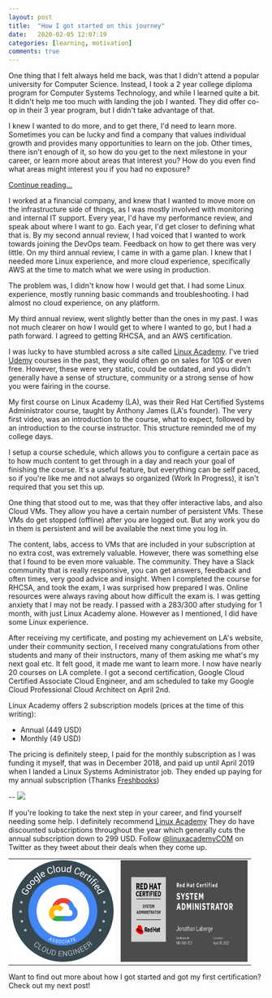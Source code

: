 ```yaml
---
layout: post
title:  "How I got started on this journey"
date:   2020-02-05 12:07:19
categories: [learning, motivation]
comments: true
---
```


One thing that I felt always held me back, was that I didn't attend a popular university for Computer Science. Instead, I took a 2 year college diploma program for Computer Systems Technology, and while I learned quite a bit. It didn't help me too much with landing the job I wanted. They did offer co-op in their 3 year program, but I didn't take advantage of that.

I knew I wanted to do more, and to get there, I'd need to learn more. Sometimes you can be lucky and find a company that values individual growth and provides many opportunities to learn on the job. Other times, there isn't enough of it, so how do you get to the next milestone in your career, or learn more about areas that interest you? How do you even find what areas might interest you if you had no exposure?

<a href="https://jrlaberge.github.io/articles/2020-03/how-i-started-training.md">Continue reading...</a> 

<!--more-->

I worked at a financial company, and knew that I wanted to move more on the infrastructure side of things, as I was mostly involved with monitoring and internal IT support. Every year, I'd have my performance review, and speak about where I want to go. Each year, I'd get closer to defining what that is. By my second annual review, I had voiced that I wanted to work towards joining the DevOps team. Feedback on how to get there was very little. On my third annual review, I came in with a
game plan. I knew that I needed more Linux experience, and more cloud experience, specifically AWS at the time to match what we were using in production.

The problem was, I didn't know how I would get that. I had some Linux experience, mostly running basic commands and troubleshooting. I had almost no cloud experience, on any platform.

My third annual review, went slightly better than the ones in my past. I was not much clearer on how I would get to where I wanted to go, but I had a path forward. I agreed to getting RHCSA, and an AWS certification.

I was lucky to have stumbled across a site called <a href="https://linuxacademy.com">Linux Academy</a>. I've tried <a href="https://udemy.com">Udemy</a> courses in the past, they would often go on sales for 10$ or even free. However, these were very static, could be outdated, and you didn't generally have a sense of structure, community or a strong sense of how you were fairing in the course.

My first course on Linux Academy (LA), was their Red Hat Certified Systems Administrator course, taught by Anthony James (LA's founder). The very first video, was an introduction to the course, what to expect, followed by an introduction to the course instructor. This structure reminded me of my college days. 

I setup a course schedule, which allows you to configure a certain pace as to how much content to get through in a day and reach your goal of finishing the course. It's a useful feature, but everything can be self paced, so if you're like me and not always so organized (Work In Progress), it isn't required that you set this up.

One thing that stood out to me, was that they offer interactive labs, and also Cloud VMs. They allow you have a certain number of persistent VMs. These VMs do get stopped (offline) after you are logged out. But any work you do in them is persistent and will be available the next time you log in.

The content, labs, access to VMs that are included in your subscription at no extra cost, was extremely valuable. However, there was something else that I found to be even more valuable. The community. They have a Slack community that is really responsive, you can get answers, feedback and often times, very good advice and insight. When I completed the course for RHCSA, and took the exam, I was surprised how prepared I was. Online resources were always raving about how difficult the
exam is. I was getting anxiety that I may not be ready. I passed with a 283/300 after studying for 1 month, with just Linux Academy alone. However as I mentioned, I did have some Linux experience. 

After receiving my certificate, and posting my achievement on LA's website, under their community section, I received many congratulations from other students and many of their instructors, many of them asking me what's my next goal etc. It felt good, it made me want to learn more. I now have nearly 20 courses on LA complete. I got a second certification, Google Cloud Certified Associate Cloud Engineer, and am scheduled to take my Google Cloud Professional Cloud Architect on April 2nd.

Linux Academy offers 2 subscription models (prices at the time of this writing):
* Annual (449 USD)
* Monthly (49 USD)

The pricing is definitely steep, I paid for the monthly subscription as I was funding it myself, that was in December 2018, and paid up until April 2019 when I landed a Linux Systems Administrator job. They ended up paying for my annual subscription (Thanks <a href="https://freshbooks.com">Freshbooks</a>)

--
<img src="https://avatars1.githubusercontent.com/u/17256228?s=200&v=4" />

If you're looking to take the next step in your career, and find yourself needing some help. I definitely recommend <a href="https://linuxacademy.com">Linux Academy</a> They do have discounted subscriptions throughout the year which generally cuts the annual subscription down to 299 USD. Follow <a href="https://twitter.com/linuxacademyCOM">@linuxacademyCOM</a> on Twitter as they tweet about their deals when they come up.


<table border="0">
<tr>
<td>
<img src="https://github.com/jrlaberge/edu/blob/master/certifications/google-cloud/associate-cloud-engineer/badge.png?raw=true" width="200" height="200" />
</td>
<td>
<img src="https://github.com/jrlaberge/edu/blob/master/certifications/red-hat/rhcsa7/rhcsa-badge.png?raw=true" width="250" height="200" />
</td>
</tr>
</table>

Want to find out more about how I got started and got my first certification? Check out my next post!
